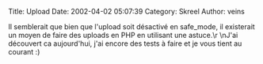 Title: Upload
Date: 2002-04-02 05:07:39
Category: Skreel
Author: veins

Il semblerait que bien que l'upload soit désactivé en safe_mode, il existerait un moyen de faire des uploads en PHP en utilisant une astuce.\r
\nJ'ai découvert ca aujourd'hui, j'ai encore des tests à faire et je vous tient au courant  :)